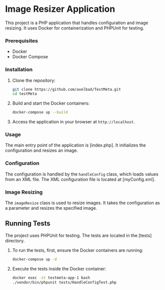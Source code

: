 # Image Resizer Application

This project is a PHP application that handles configuration and image resizing. It uses Docker for containerization and PHPUnit for testing.

### Prerequisites

- Docker
- Docker Compose

### Installation

1. Clone the repository:
    ```sh
    git clone https://github.com/axelbad/TestMeta.git
    cd testMeta
    ```

2. Build and start the Docker containers:
    ```sh
    docker-compose up --build
    ```

3. Access the application in your browser at `http://localhost`.

### Usage

The main entry point of the application is [index.php]. It initializes the configuration and resizes an image.

### Configuration

The configuration is handled by the `handleConfig` class, which loads values from an XML file. The XML configuration file is located at [myConfig.xml].

### Image Resizing

The `imageResize` class is used to resize images. It takes the configuration as a parameter and resizes the specified image.

## Running Tests

The project uses PHPUnit for testing. The tests are located in the [tests] directory.

1. To run the tests, first, ensure the Docker containers are running:
    ```sh
    docker-compose up -d
    ```

2. Execute the tests inside the Docker container:
    ```sh
    docker exec -it testmeta-app-1 bash
    ./vendor/bin/phpunit tests/HandleConfigTest.php 
    ```
